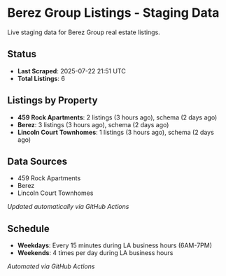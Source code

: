 # Berez Group Listings - Staging Data

Live staging data for Berez Group real estate listings.

## Status

- **Last Scraped**: 2025-07-22 21:51 UTC
- **Total Listings**: 6

## Listings by Property

- **459 Rock Apartments**: 2 listings (3 hours ago), schema (2 days ago)
- **Berez**: 3 listings (3 hours ago), schema (2 days ago)
- **Lincoln Court Townhomes**: 1 listings (3 hours ago), schema (2 days ago)

## Data Sources

- 459 Rock Apartments
- Berez
- Lincoln Court Townhomes

*Updated automatically via GitHub Actions*

## Schedule

- **Weekdays**: Every 15 minutes during LA business hours (6AM-7PM)
- **Weekends**: 4 times per day during LA business hours

*Automated via GitHub Actions*
